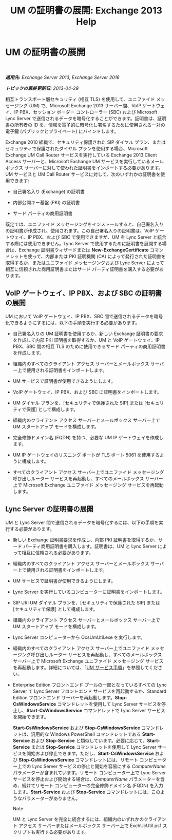 ﻿---
title: 'UM の証明書の展開: Exchange 2013 Help'
TOCTitle: UM の証明書の展開
ms:assetid: 95658f6f-eac2-4674-90e7-f2d3f25c5242
ms:mtpsurl: https://technet.microsoft.com/ja-jp/library/Ee681661(v=EXCHG.150)
ms:contentKeyID: 52057848
ms.date: 04/24/2018
mtps_version: v=EXCHG.150
ms.translationtype: HT
---

# UM の証明書の展開

 

_**適用先:** Exchange Server 2013, Exchange Server 2016_

_**トピックの最終更新日:** 2013-04-29_

相互トランスポート層セキュリティ (相互 TLS) を使用して、ユニファイド メッセージング (UM) で、Microsoft Exchange 2013 サーバー間、VoIP ゲートウェイ、IP PBX、セッション ボーダー コントローラー (SBC) および Microsoft Lync Server で送信されるデータを暗号化することができます。証明書は、証明書の所有者の ID を、情報を電子的に暗号化し署名するために使用される一対の電子鍵 (パブリックとプライベート) にバインドします。

Exchange 2010 組織で、セキュリティ保護された SIP ダイヤル プラン、またはセキュリティで保護されたダイヤル プランを使用する場合、Microsoft Exchange UM Call Router サービスを実行している Exchange 2013 Client Access サーバーと、Microsoft Exchange UM サービスを実行しているメールボックス サーバーに対して使われた証明書をインポートする必要があります。UM サービスと UM Call Router サービスに対して、次のいずれかの証明書を使用できます:

  - 自己署名入り (Exchange) の証明書

  - 内部公開キー基盤 (PKI) の証明書

  - サード パーティの商用証明書

既定では、ユニファイド メッセージングをインストールすると、自己署名入りの証明書が作成され、使用されます。この自己署名入りの証明書は、VoIP ゲートウェイ、IP PBX、および SBC で使用できますが、UM を Lync Server と統合する際には使用できません。Lync Server で使用するために証明書を展開する場合は、Exchange 証明書ウィザードまたは **New-ExchangeCertificate** コマンドレットを使って、内部または PKI 証明機関 (CA) によって発行された証明書を取得するか、またはユニファイド メッセージングおよび Lync Server によって相互に信頼された商用証明書またはサード パーティ証明書を購入する必要があります。

## VoIP ゲートウェイ、IP PBX、および SBC の証明書の展開

UM において VoIP ゲートウェイ、IP PBX、SBC 間で送信されるデータを暗号化できるようにするには、以下の手順を実行する必要があります。

  - 自己署名入りの UM 証明書を使用するか、新しい Exchange 証明書の要求を作成して内部 PKI 証明書を取得するか、UM と VoIP ゲートウェイ、IP PBX、SBC 間の相互 TLS のために使用できるサード パーティの商用証明書を作成します。

  - 組織内のすべてのクライアント アクセス サーバーとメールボックス サーバー上で使用される証明書をインポートします。

  - UM サービスで証明書が使用できるようにします。

  - VoIP ゲートウェイ、IP PBX、および SBC に証明書をインポートします。

  - UM ダイヤル プランを、\[セキュリティで保護された SIP\] または \[セキュリティで保護\] として構成します。

  - 組織内のクライアント アクセス サーバーとメールボックス サーバー上で UM スタートアップ モードを構成します。

  - 完全修飾ドメイン名 (FQDN) を持つ、必要な UM IP ゲートウェイを作成します。

  - UM IP ゲートウェイのリスニング ポートが TLS ポート 5061 を使用するように構成します。

  - すべてのクライアント アクセス サーバー上でユニファイド メッセージング呼び出しルーター サービスを再起動し、すべてのメールボックス サーバー上で Microsoft Exchange ユニファイド メッセージング サービスを再起動します。

## Lync Server の証明書の展開

UM と Lync Server 間で送信されるデータを暗号化するには、以下の手順を実行する必要があります。

  - 新しい Exchange 証明書要求を作成し、内部 PKI 証明書を取得するか、サード パーティ商用証明書を購入します。証明書は、UM と Lync Server によって相互に信頼される必要があります。

  - 組織内のすべてのクライアント アクセス サーバーとメールボックス サーバー上で使用される証明書をインポートします。

  - UM サービスで証明書が使用できるようにします。

  - Lync Server を実行しているコンピューターに証明書をインポートします。

  - SIP URI UM ダイヤル プランを、\[セキュリティで保護された SIP\] または \[セキュリティで保護\] として構成します。

  - 組織内のクライアント アクセス サーバーとメールボックス サーバー上で UM スタートアップ モードを構成します。

  - Lync Server コンピューターから OcsUmUtil.exe を実行します。

  - 組織内のすべてのクライアント アクセス サーバー上でユニファイド メッセージング呼び出しルーター サービスを再起動し、すべてのメールボックス サーバー上で Microsoft Exchange ユニファイド メッセージング サービスを再起動します。詳細については、「[UM サービス手順](um-services-procedures-exchange-2013-help.md)」を参照してください。

  - Enterprise Edition フロントエンド プールの一部となっているすべての Lync Server で Lync Server フロントエンド サービスを再起動するか、Standard Edition フロントエンド サーバーを再起動します。**Stop-CsWindowsService** コマンドレットを使用して Lync Server サービスを停止し、**Start-CsWindowsService** コマンドレットで Lync Server サービスを開始できます。
    
    **Start-CsWindowsService** および **Stop-CsWindowsService** コマンドレットは、汎用的な Windows PowerShell コマンドレットである **Start-Service** および **Stop-Service** と類似しています。必要に応じて、**Start-Service** または **Stop-Service** コマンドレットを使用して Lync Server サービスを開始および停止できます。ただし、**Start-CsWindowsService** および **Stop-CsWindowsService** コマンドレットには、リモート コンピューター上での Lync Server サービスの停止と開始を容易にする *ComputerName* パラメーターが含まれています。リモート コンピューター上で Lync Server サービスを停止および開始する場合は、*ComputerName* パラメーターを含め、続けてリモート コンピューターの完全修飾ドメイン名 (FQDN) を入力します。**Start-Service** および **Stop-Service** コマンドレットには、このようなパラメーターがありません。
    

    > [!NOTE]
    > UM と Lync Server を完全に統合するには、組織内のいずれかのクライアント アクセス サーバーまたはメールボックス サーバー上で ExchUcUtil.ps1 スクリプトも実行する必要があります。


